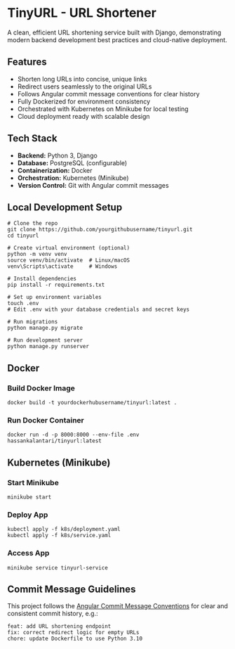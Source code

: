 # TinyURL - URL Shortener

A clean, efficient URL shortening service built with Django, demonstrating modern backend development best practices and cloud-native deployment.

## Features
- Shorten long URLs into concise, unique links
- Redirect users seamlessly to the original URLs
- Follows Angular commit message conventions for clear history
- Fully Dockerized for environment consistency
- Orchestrated with Kubernetes on Minikube for local testing
- Cloud deployment ready with scalable design

## Tech Stack
- __Backend:__ Python 3, Django
- __Database:__ PostgreSQL (configurable)
- __Containerization:__ Docker
- __Orchestration:__ Kubernetes (Minikube)
- __Version Control:__ Git with Angular commit messages

## Local Development Setup
```
# Clone the repo
git clone https://github.com/yourgithubusername/tinyurl.git
cd tinyurl

# Create virtual environment (optional)
python -m venv venv
source venv/bin/activate  # Linux/macOS
venv\Scripts\activate     # Windows

# Install dependencies
pip install -r requirements.txt

# Set up environment variables
touch .env
# Edit .env with your database credentials and secret keys

# Run migrations
python manage.py migrate

# Run development server
python manage.py runserver
```

## Docker
### Build Docker Image
```
docker build -t yourdockerhubusername/tinyurl:latest .
```

### Run Docker Container
```
docker run -d -p 8000:8000 --env-file .env hassankalantari/tinyurl:latest
```

## Kubernetes (Minikube)

### Start Minikube
```
minikube start
```
### Deploy App
```
kubectl apply -f k8s/deployment.yaml
kubectl apply -f k8s/service.yaml
```
### Access App
```
minikube service tinyurl-service
```

## Commit Message Guidelines
This project follows the [Angular Commit Message Conventions](https://www.conventionalcommits.org/en/v1.0.0/) for clear and consistent commit history, e.g.:
```
feat: add URL shortening endpoint
fix: correct redirect logic for empty URLs
chore: update Dockerfile to use Python 3.10
```

